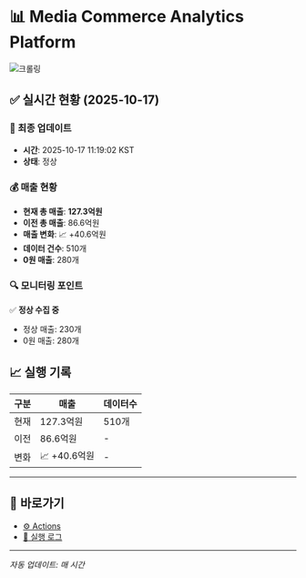 # 📊 Media Commerce Analytics Platform

![크롤링](https://img.shields.io/badge/크롤링-정상-green)

## ✅ 실시간 현황 (2025-10-17)

### 📍 최종 업데이트
- **시간**: 2025-10-17 11:19:02 KST
- **상태**: 정상

### 💰 매출 현황
- **현재 총 매출**: **127.3억원**
- **이전 총 매출**: 86.6억원
- **매출 변화**: 📈 +40.6억원
- **데이터 건수**: 510개
- **0원 매출**: 280개

### 🔍 모니터링 포인트

✅ **정상 수집 중**
- 정상 매출: 230개
- 0원 매출: 280개


## 📈 실행 기록

| 구분 | 매출 | 데이터수 |
|------|------|----------|
| 현재 | 127.3억원 | 510개 |
| 이전 | 86.6억원 | - |
| 변화 | 📈 +40.6억원 | - |

---

## 🔗 바로가기

- [⚙️ Actions](../../actions)
- [📝 실행 로그](../../actions/workflows/daily_scraping.yml)

---

*자동 업데이트: 매 시간*
